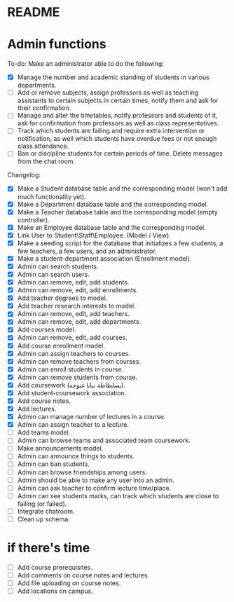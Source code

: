 # README

# Admin functions
To-do:
Make an administrator able to do the following:
- [x] Manage the number and academic standing of students in various departments.
- [ ] Add or remove subjects, assign professors as well as teaching assistants to certain subjects in certain times, notify them and ask for their confirmation.
- [ ] Manage and alter the timetables, notify professors and students of it, ask for confirmation from professors as well as class representatives.
- [ ] Track which students are failing and require extra intervention or notification, as well which students have overdue fees or not enough class attendance.
- [ ] Ban or discipline students for certain periods of time. Delete messages from the chat room.

Changelog:
- [x] Make a Student database table and the corresponding model (won't add much functionality yet).
- [x] Make a Department database table and the corresponding model.
- [x] Make a Teacher database table and the corresponding model (empty controller).
- [x] Make an Employee database table and the corresponding model.
- [x] Link User to Student\Staff\Employee. (Model / View).
- [x] Make a seeding script for the database that initializes a few students, a few teachers, a few users, and an administrator.
- [x] Make a student-department association (Enrollment model).
- [x] Admin can search students.
- [x] Admin can search users.
- [x] Admin can remove, edit, add students.
- [x] Admin can remove, edit, add enrollments.
- [x] Add teacher degrees to model.
- [x] Add teacher research interests to model.
- [x] Admin can remove, edit, add teachers.
- [x] Admin can remove, edit, add departments.
- [x] Add courses model.
- [x] Admin can remove, edit, add courses.
- [x] Add course enrollment model.
- [x] Admin can assign teachers to courses.
- [x] Admin can remove teachers from courses.
- [x] Admin can enroll students in course.
- [x] Admin can remove students from course.
- [x] Add coursework (بسلطاطة ببابا غنوجه).
- [x] Add student-coursework association.
- [x] Add course notes.
- [x] Add lectures.
- [x] Admin can manage number of lectures in a course.
- [x] Admin can assign teacher to a lecture.
- [ ] Add teams model.
- [ ] Admin can browse teams and associated team coursework.
- [ ] Make announcements model.
- [ ] Admin can announce things to students.
- [ ] Admin can ban students.
- [ ] Admin can browse friendships among users.
- [ ] Admin should be able to make any user into an admin.
- [ ] Admin can ask teacher to confirm lecture time/place.
- [ ] Admin can see students marks, can track which students are close to failing (or failed).
- [ ] Integrate chatroom.
- [ ] Clean up schema.

# if there's time
- [ ] Add course prerequisites.
- [ ] Add comments on course notes and lectures.
- [ ] Add file uploading on course notes.
- [ ] Add locations on campus.